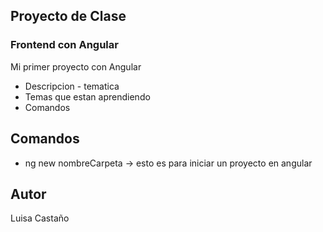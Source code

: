 ## Proyecto de Clase
### Frontend con Angular

Mi primer proyecto con Angular
- Descripcion - tematica
- Temas que estan aprendiendo
- Comandos
## Comandos
* ng new nombreCarpeta -> esto es para iniciar un proyecto en angular


## Autor
Luisa Castaño
